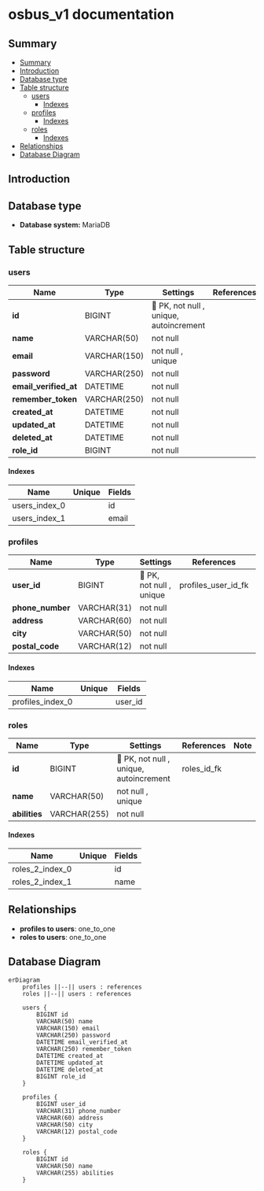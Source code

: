 # osbus_v1 documentation

## Summary

- [Summary](#summary)
- [Introduction](#introduction)
- [Database type](#database-type)
- [Table structure](#table-structure)
	- [users](#users)
		- [Indexes](#indexes)
	- [profiles](#profiles)
		- [Indexes](#indexes-1)
	- [roles](#roles)
		- [Indexes](#indexes-2)
- [Relationships](#relationships)
- [Database Diagram](#database-diagram)

## Introduction

## Database type

-   **Database system:** MariaDB

## Table structure

### users

| Name                  | Type         | Settings                                | References | Note |
| --------------------- | ------------ | --------------------------------------- | ---------- | ---- |
| **id**                | BIGINT       | 🔑 PK, not null , unique, autoincrement |            |      |
| **name**              | VARCHAR(50)  | not null                                |            |      |
| **email**             | VARCHAR(150) | not null , unique                       |            |      |
| **password**          | VARCHAR(250) | not null                                |            |      |
| **email_verified_at** | DATETIME     | not null                                |            |      |
| **remember_token**    | VARCHAR(250) | not null                                |            |      |
| **created_at**        | DATETIME     | not null                                |            |      |
| **updated_at**        | DATETIME     | not null                                |            |      |
| **deleted_at**        | DATETIME     | not null                                |            |      |
| **role_id**           | BIGINT       | not null                                |            |      |

#### Indexes

| Name          | Unique | Fields |
| ------------- | ------ | ------ |
| users_index_0 |        | id     |
| users_index_1 |        | email  |

### profiles

| Name             | Type        | Settings                 | References          | Note |
| ---------------- | ----------- | ------------------------ | ------------------- | ---- |
| **user_id**      | BIGINT      | 🔑 PK, not null , unique | profiles_user_id_fk |      |
| **phone_number** | VARCHAR(31) | not null                 |                     |      |
| **address**      | VARCHAR(60) | not null                 |                     |      |
| **city**         | VARCHAR(50) | not null                 |                     |      |
| **postal_code**  | VARCHAR(12) | not null                 |                     |      |

#### Indexes

| Name             | Unique | Fields  |
| ---------------- | ------ | ------- |
| profiles_index_0 |        | user_id |

### roles

| Name          | Type         | Settings                                | References  | Note |
| ------------- | ------------ | --------------------------------------- | ----------- | ---- |
| **id**        | BIGINT       | 🔑 PK, not null , unique, autoincrement | roles_id_fk |      |
| **name**      | VARCHAR(50)  | not null , unique                       |             |      |
| **abilities** | VARCHAR(255) | not null                                |             |      |

#### Indexes

| Name            | Unique | Fields |
| --------------- | ------ | ------ |
| roles_2_index_0 |        | id     |
| roles_2_index_1 |        | name   |

## Relationships

-   **profiles to users**: one_to_one
-   **roles to users**: one_to_one

## Database Diagram

```mermaid
erDiagram
	profiles ||--|| users : references
	roles ||--|| users : references

	users {
		BIGINT id
		VARCHAR(50) name
		VARCHAR(150) email
		VARCHAR(250) password
		DATETIME email_verified_at
		VARCHAR(250) remember_token
		DATETIME created_at
		DATETIME updated_at
		DATETIME deleted_at
		BIGINT role_id
	}

	profiles {
		BIGINT user_id
		VARCHAR(31) phone_number
		VARCHAR(60) address
		VARCHAR(50) city
		VARCHAR(12) postal_code
	}

	roles {
		BIGINT id
		VARCHAR(50) name
		VARCHAR(255) abilities
	}
```
